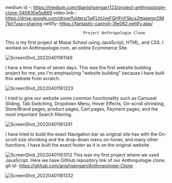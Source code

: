 medium id -: https://medium.com/@anishsengarr123/project-anthropologie-clone-340630e5e869
video link-: https://drive.google.com/drive/folders/1ajFLhUyeFQHFnYSkcs2ttqaemcOM7blr?usp=sharing
netlify-:https://fantastic-cannoli-3fe062.netlify.app/

                                      Project Anthropologie Clone

This is my first project at Masai School using JavaScript, HTML, and CSS. I worked on Anthropologie.com, an online Ecommerce Site.

![ScreenShot_20220401161149](https://user-images.githubusercontent.com/99667363/161263979-d501e3fa-494e-4917-a062-e879a5992f38.jpeg)

I have a time frame of seven days. This was the first website building project for me, yes I'm emphasizing "website building" because I have built this website from scratch.

![ScreenShot_20220401161223](https://user-images.githubusercontent.com/99667363/161264025-1d460c2d-a497-4ed3-b1a3-ec3d11597fe9.jpeg)

I tried to give our website some common functionality such as Carousel Sliding, Tab Switching, Dropdown Menu, Hover Effects, On-scroll shrinking, Store/Brand pages, product pages, Cart pages, Payment pages, and the most important Search filtering.

![ScreenShot_20220401161241](https://user-images.githubusercontent.com/99667363/161264089-1ab110bd-f3b1-4e0f-bbcb-9d52f1d09baa.jpeg)


I have tried to build the exact Navigation bar as original site has with the On-scroll size shrinking and the drop-down menu on-hover, and many other functions. I have built the exact footer as it is on the original website.

![ScreenShot_20220401163112](https://user-images.githubusercontent.com/99667363/161264120-3eff9f40-267c-40bd-9c3b-f840fb9e3c97.jpeg)
This was my first project where we used JavaScript. Here we have GitHub repository link of our Anthropologie clone. git id- https://github.com/anishsengarr/Anthropologie-Clone

![ScreenShot_20220401161332](https://user-images.githubusercontent.com/99667363/161264153-82bc4336-f9a6-4aa6-9d97-1e5c71a79f26.jpeg)
